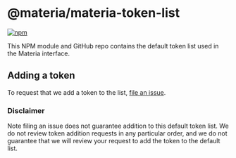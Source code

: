 # @materia/materia-token-list

[![npm](https://img.shields.io/npm/v/@materia-dex/materia-token-list)](https://unpkg.com/@materia-dex/materia-token-list@latest/)

This NPM module and GitHub repo contains the default token list used in the Materia interface.

## Adding a token

To request that we add a token to the list, 
[file an issue](https://github.com/materia-dex/materia-token-list/issues/new?assignees=&labels=token+request&template=token-request.md&title=Add+%7BTOKEN_SYMBOL%7D%3A+%7BTOKEN_NAME%7D).

### Disclaimer

Note filing an issue does not guarantee addition to this default token list.
We do not review token addition requests in any particular order, and we do not
guarantee that we will review your request to add the token to the default list.

